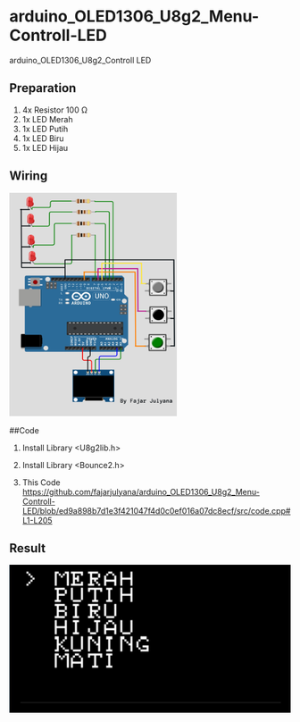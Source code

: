 # arduino_OLED1306_U8g2_Menu-Controll-LED
arduino_OLED1306_U8g2_Controll LED
## Preparation
1. 4x Resistor 100 Ω
2. 1x LED Merah
3. 1x LED Putih
4. 1x LED Biru
5. 1x LED Hijau


## Wiring
<img src="capture/wiring.png" style="height:400px; width:300px;"><br>

##Code

1. Install Library <U8g2lib.h>
2. Install Library <Bounce2.h>

3. This Code <br>
https://github.com/fajarjulyana/arduino_OLED1306_U8g2_Menu-Controll-LED/blob/ed9a898b7d1e3f421047f4d0c0ef016a07dc8ecf/src/code.cpp#L1-L205
## Result 
<img src="capture/Capture.jpg" stylr="height:400px; width:300px;"><br>
